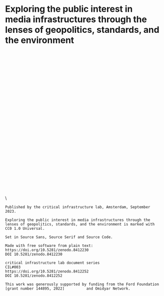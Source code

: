 # Exploring the public interest in media infrastructures through the lenses of geopolitics, standards, and the environment

<div style="page-break-before: always; margin-top: +35em">
\ 

    Published by the critical infrastructure lab, Amsterdam, September 2023.

    Exploring the public interest in media infrastructures through the lenses of geopolitics, standards, and the environment is marked with CC0 1.0 Universal.

    Set in Source Sans, Source Serif and Source Code.
    
    Made with free software from plain text:
    https://doi.org/10.5281/zenodo.8412230
    DOI 10.5281/zenodo.8412230
    
    critical infrastructure lab document series
    CIL#003
    https://doi.org/10.5281/zenodo.8412252
    DOI 10.5281/zenodo.8412252

    This work was generously supported by funding from the Ford Foundation [grant number 144895, 2022]          and Omidyar Network.

</div>

